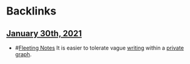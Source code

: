 
# Backlinks
## [January 30th, 2021](<January 30th, 2021.md>)
- #[Fleeting Notes](<Fleeting Notes.md>) It is easier to tolerate vague [writing](<writing.md>) within a [private graph](<private graph.md>).

